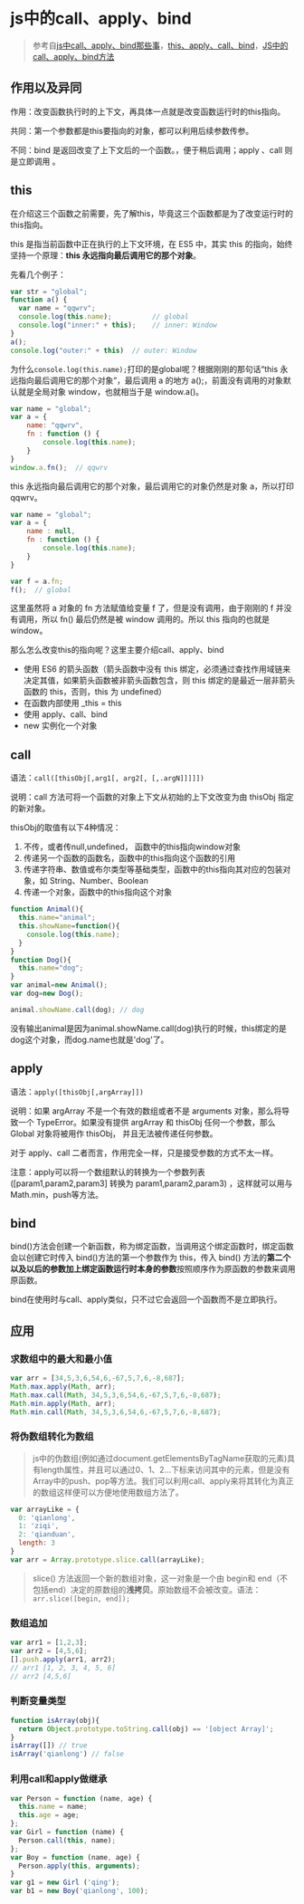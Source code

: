 # js中的call、apply、bind

>参考自[js中call、apply、bind那些事](https://qianlongo.github.io/2016/04/26/js%E4%B8%ADcall%E3%80%81apply%E3%80%81bind%E9%82%A3%E4%BA%9B%E4%BA%8B/#more)，[this、apply、call、bind](https://juejin.im/post/59bfe84351882531b730bac2)，[JS中的call、apply、bind方法](https://juejin.im/post/582bcd36d203090067edb8a0)

## 作用以及异同

作用：改变函数执行时的上下文，再具体一点就是改变函数运行时的this指向。

共同：第一个参数都是this要指向的对象，都可以利用后续参数传参。

不同：bind 是返回改变了上下文后的一个函数。，便于稍后调用；apply 、call 则是立即调用 。

## this

在介绍这三个函数之前需要，先了解this，毕竟这三个函数都是为了改变运行时的this指向。

this 是指当前函数中正在执行的上下文环境，在 ES5 中，其实 this 的指向，始终坚持一个原理：**this 永远指向最后调用它的那个对象**。

先看几个例子：

```js
var str = "global";
function a() {
  var name = "qqwrv";
  console.log(this.name);          // global
  console.log("inner:" + this);    // inner: Window
}
a();
console.log("outer:" + this)  // outer: Window
```

为什么`console.log(this.name);`打印的是global呢？根据刚刚的那句话“this 永远指向最后调用它的那个对象”，最后调用 a 的地方 a();，前面没有调用的对象默认就是全局对象 window，也就相当于是 window.a()。

```js
var name = "global";
var a = {
    name: "qqwrv",
    fn : function () {
        console.log(this.name);
    }
}
window.a.fn();  // qqwrv
```

this 永远指向最后调用它的那个对象，最后调用它的对象仍然是对象 a，所以打印qqwrv。

```js
var name = "global";
var a = {
    name : null,
    fn : function () {
        console.log(this.name);
    }
}

var f = a.fn;
f();  // global
```

这里虽然将 a 对象的 fn 方法赋值给变量 f 了，但是没有调用，由于刚刚的 f 并没有调用，所以 fn() 最后仍然是被 window 调用的。所以 this 指向的也就是 window。

那么怎么改变this的指向呢？这里主要介绍call、apply、bind

+ 使用 ES6 的箭头函数（箭头函数中没有 this 绑定，必须通过查找作用域链来决定其值，如果箭头函数被非箭头函数包含，则 this 绑定的是最近一层非箭头函数的 this，否则，this 为 undefined）
+ 在函数内部使用 _this = this
+ 使用 apply、call、bind
+ new 实例化一个对象

## call

语法：`call([thisObj[,arg1[, arg2[, [,.argN]]]]])`

说明：call 方法可将一个函数的对象上下文从初始的上下文改变为由 thisObj 指定的新对象。

thisObj的取值有以下4种情况：

1. 不传，或者传null,undefined， 函数中的this指向window对象
2. 传递另一个函数的函数名，函数中的this指向这个函数的引用
3. 传递字符串、数值或布尔类型等基础类型，函数中的this指向其对应的包装对象，如 String、Number、Boolean
4. 传递一个对象，函数中的this指向这个对象

```js
function Animal(){
  this.name="animal";
  this.showName=function(){
    console.log(this.name);
  }
}
function Dog(){
  this.name="dog";
}
var animal=new Animal();
var dog=new Dog();

animal.showName.call(dog); // dog
```

没有输出animal是因为animal.showName.call(dog)执行的时候，this绑定的是dog这个对象，而dog.name也就是'dog'了。

## apply

语法：`apply([thisObj[,argArray]])`

说明：如果 argArray 不是一个有效的数组或者不是 arguments 对象，那么将导致一个 TypeError。如果没有提供 argArray 和 thisObj 任何一个参数，那么 Global 对象将被用作 thisObj， 并且无法被传递任何参数。

对于 apply、call 二者而言，作用完全一样，只是接受参数的方式不太一样。

注意：apply可以将一个数组默认的转换为一个参数列表([param1,param2,param3] 转换为 param1,param2,param3) ，这样就可以用与Math.min，push等方法。

## bind

bind()方法会创建一个新函数，称为绑定函数，当调用这个绑定函数时，绑定函数会以创建它时传入 bind()方法的第一个参数作为 this，传入 bind() 方法的**第二个以及以后的参数加上绑定函数运行时本身的参数**按照顺序作为原函数的参数来调用原函数。

bind在使用时与call、apply类似，只不过它会返回一个函数而不是立即执行。

## 应用

### 求数组中的最大和最小值

```js
var arr = [34,5,3,6,54,6,-67,5,7,6,-8,687];
Math.max.apply(Math, arr);
Math.max.call(Math, 34,5,3,6,54,6,-67,5,7,6,-8,687);
Math.min.apply(Math, arr);
Math.min.call(Math, 34,5,3,6,54,6,-67,5,7,6,-8,687);
```

### 将伪数组转化为数组

>js中的伪数组(例如通过document.getElementsByTagName获取的元素)具有length属性，并且可以通过0、1、2…下标来访问其中的元素，但是没有Array中的push、pop等方法。我们可以利用call、apply来将其转化为真正的数组这样便可以方便地使用数组方法了。

```js
var arrayLike = {
  0: 'qianlong',
  1: 'ziqi',
  2: 'qianduan',
  length: 3
}
var arr = Array.prototype.slice.call(arrayLike);
```

>slice() 方法返回一个新的数组对象，这一对象是一个由 begin和 end（不包括end）决定的原数组的**浅拷贝**。原始数组不会被改变。语法：`arr.slice([begin, end]);`

### 数组追加

```js
var arr1 = [1,2,3];
var arr2 = [4,5,6];
[].push.apply(arr1, arr2);
// arr1 [1, 2, 3, 4, 5, 6]
// arr2 [4,5,6]
```

### 判断变量类型

```js
function isArray(obj){
  return Object.prototype.toString.call(obj) == '[object Array]';
}
isArray([]) // true
isArray('qianlong') // false
```

### 利用call和apply做继承

```js
var Person = function (name, age) {
  this.name = name;
  this.age = age;
};
var Girl = function (name) {
  Person.call(this, name);
};
var Boy = function (name, age) {
  Person.apply(this, arguments);
}
var g1 = new Girl ('qing');
var b1 = new Boy('qianlong', 100);
```